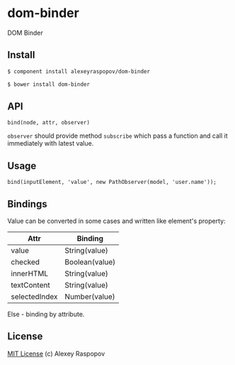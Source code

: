 # dom-binder

DOM Binder

## Install

```bash
$ component install alexeyraspopov/dom-binder
```

```bash
$ bower install dom-binder
```

## API

	bind(node, attr, observer)

`observer` should provide method `subscribe` which pass a function and call it immediately with latest value.

## Usage

	bind(inputElement, 'value', new PathObserver(model, 'user.name'));

## Bindings

Value can be converted in some cases and written like element's property:

| Attr          | Binding        |
|---------------|----------------|
| value         | String(value)  |
| checked       | Boolean(value) |
| innerHTML     | String(value)  |
| textContent   | String(value)  |
| selectedIndex | Number(value)  |

Else - binding by attribute.

## License

[MIT License](http://en.wikipedia.org/wiki/MIT_License) (c) Alexey Raspopov
